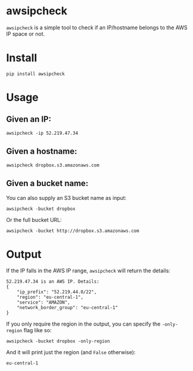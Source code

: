 # awsipcheck

`awsipcheck` is a simple tool to check if an IP/hostname belongs to the AWS IP space or not.

# Install

```
pip install awsipcheck
```

# Usage

## Given an IP:
```
awsipcheck -ip 52.219.47.34
```

## Given a hostname:

```
awsipcheck dropbox.s3.amazonaws.com
```

## Given a bucket name:

You can also supply an S3 bucket name as input:

```
awsipcheck -bucket dropbox
```

Or the full bucket URL:

```
awsipcheck -bucket http://dropbox.s3.amazonaws.com
```

# Output

If the IP falls in the AWS IP range, `awsipcheck` will return the details:

```
52.219.47.34 is an AWS IP. Details:
{
    "ip_prefix": "52.219.44.0/22",
    "region": "eu-central-1",
    "service": "AMAZON",
    "network_border_group": "eu-central-1"
}
```

If you only require the region in the output, you can specify the `-only-region` flag like so:

```
awsipcheck -bucket dropbox -only-region
```

And it will print just the region (and `False` otherwise):

```
eu-central-1
```